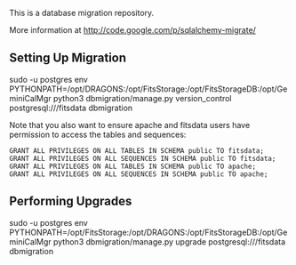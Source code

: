 This is a database migration repository.

More information at
http://code.google.com/p/sqlalchemy-migrate/

## Setting Up Migration

sudo -u postgres  env PYTHONPATH=/opt/DRAGONS:/opt/FitsStorage:/opt/FitsStorageDB:/opt/GeminiCalMgr python3 dbmigration/manage.py version_control postgresql:///fitsdata dbmigration

Note that you also want to ensure apache and fitsdata users have permission to access the tables and sequences:

```
GRANT ALL PRIVILEGES ON ALL TABLES IN SCHEMA public TO fitsdata;
GRANT ALL PRIVILEGES ON ALL SEQUENCES IN SCHEMA public TO fitsdata;
GRANT ALL PRIVILEGES ON ALL TABLES IN SCHEMA public TO apache;
GRANT ALL PRIVILEGES ON ALL SEQUENCES IN SCHEMA public TO apache;
```

## Performing Upgrades

sudo -u postgres env PYTHONPATH=/opt/FitsStorage:/opt/DRAGONS:/opt/FitsStorageDB:/opt/GeminiCalMgr python3 dbmigration/manage.py upgrade postgresql:///fitsdata dbmigration

